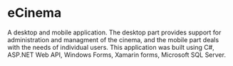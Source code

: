 # eCinema 

A desktop and mobile application. The desktop part provides support for administration and managment of the cinema, and the mobile part deals with the needs of individual users. This application was built using C#, ASP.NET Web API, Windows Forms, Xamarin forms, Microsoft SQL Server.
